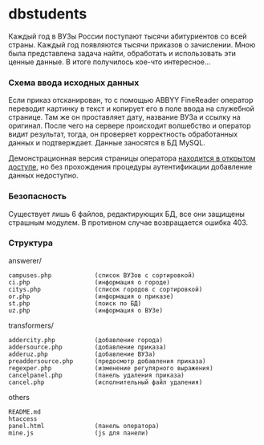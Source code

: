 # dbstudents

Каждый год в ВУЗы России поступают тысячи абитуриентов со всей страны. Каждый год появляются тысячи приказов о зачислении. Мною была представлена задача найти, обработать и использовать эти ценные данные. В итоге получилось кое-что интересное...

### Схема ввода исходных данных

Если приказ отсканирован, то с помощью ABBYY FineReader оператор переводит картинку в текст и копирует его в поле ввода на служебной странице. Там же он проставляет дату, название ВУЗа и ссылку на оригинал. После чего на сервере происходит волшебство и оператор видит результат, тогда, он проверяет корректность обработанных данных и подтверждает. Данные заносятся в БД MySQL.

Демонстрационная версия страницы оператора [находится в открытом доступе](http://openstudents.ru/adm/panel), но без прохождения процедуры аутентификации добавление данных недоступно.

### Безопасность

Существует лишь 6 файлов, редактирующих БД, все они защищены страшным модулем. В противном случае возвращается ошибка 403.

### Структура

answerer/

	campuses.php 			(список ВУЗов с сортировкой)
	ci.php 					(информация о городе)
	citys.php 				(список городов с сортировкой)
	or.php 					(информация о приказе)
	st.php 					(поиск по БД)
	uz.php 					(информация о ВУЗе)

transformers/

	addercity.php 			(добавление города)
	addersource.php 		(добавление приказа)
	adderuz.php 			(добавление ВУЗа)
	preaddersource.php 		(предосмотр добавления приказа)
	regexper.php 			(изменение регулярного выражения)
	cancelpanel.php 		(панель удаления приказа)
	cancel.php 				(исполнительный файл удаления)

others

	README.md
	htaccess
	panel.html 				(панель оператора)
	mine.js   				(js для панели)
